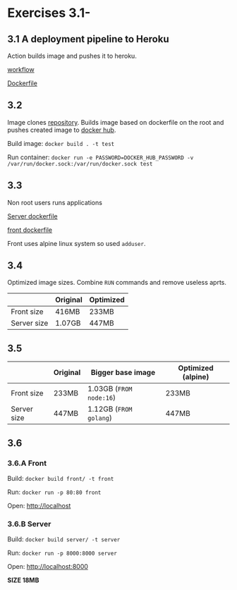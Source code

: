 # Exercises 3.1-

## 3.1 A deployment pipeline to Heroku

Action builds image and pushes it to heroku.

[workflow](https://github.com/veliValentine/kalles-app/blob/master/.github/workflows/server-build-push-test.yml)

[Dockerfile](https://github.com/veliValentine/kalles-app/blob/master/server/Dockerfile)

## 3.2
Image clones [repository](https://github.com/veliValentine/solidabis-koodihaaste-2021). Builds image based on dockerfile on the root and pushes created image to [docker hub](https://hub.docker.com/repository/docker/velivalentine/koodihaaste).

Build image: `docker build . -t test`

Run container: `docker run -e PASSWORD=DOCKER_HUB_PASSWORD -v /var/run/docker.sock:/var/run/docker.sock test`

## 3.3

Non root users runs applications

[Server dockerfile](./3.3/server/Dockerfile)

[front dockerfile](./3.3/front/Dockerfile)

Front uses alpine linux system so used `adduser`.

## 3.4
Optimized image sizes. Combine `RUN` commands and remove useless aprts.

|             | Original | Optimized |
| ----------- | -------- | --------- |
| Front size  | 416MB    | 233MB     |
| Server size | 1.07GB   | 447MB     |

## 3.5
|             | Original | Bigger base image       | Optimized (alpine) |
| ----------- | -------- | ----------------------- | ------------------ |
| Front size  | 233MB    | 1.03GB (`FROM node:16`) | 233MB              |
| Server size | 447MB    | 1.12GB (`FROM golang`)  | 447MB              |

## 3.6

### 3.6.A Front

Build: `docker build front/ -t front`

Run: `docker run -p 80:80 front`

Open: [http://localhost](http://localhost)

### 3.6.B Server

Build: `docker build server/ -t server`

Run: `docker run -p 8000:8000 server`

Open: [http://localhost:8000](http://localhost:8000)

**SIZE 18MB**